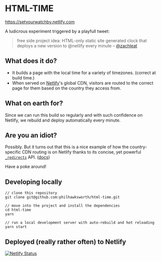 # HTML-TIME

https://setyourwatchby.netlify.com

A ludicrous experiment triggered by a playfull tweet:

> free side project idea: HTML-only static site generated clock that deploys a new version to @netlify every minute
> – [@zachleat](https://twitter.com/zachleat/status/1020034115817680896)


## What does it do?

- It builds a page with the local time for a variety of timezones. (correct at build time.)
- When served on [Netlify](https://www.netlify.com)'s global CDN, visitors are routed to the correct page for them based on the country they access from.

## What on earth for?

Since we can run this build so regularly and with such confidence on Netlify, we rebuild and deploy automatically every minute.

## Are you an idiot?

Possibly. But it turns out that this is a nice example of how the country-specific CDN routing is on Netlify thanks to its concise, yet powerful [`_redirects`](_redirects) API. ([docs](https://www.netlify.com/docs/redirects/))

Have a poke around!


## Developing locally

```
// clone this repository
git clone git@github.com:philhawksworth/html-time.git

// move into the project and install the dependencies
cd html-time
yarn

// run a local development server with auto-rebuild and hot reloading
yarn start
```

## Deployed (really rather often) to Netlify

[![Netlify Status](https://api.netlify.com/api/v1/badges/08fef174-2c11-4911-a610-19a327172024/deploy-status)](https://app.netlify.com/sites/setyourwatchby/deploys)





